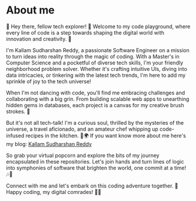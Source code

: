 # About me
👋 Hey there, fellow tech explorer! 🚀 Welcome to my code playground, where every line of code is a step towards shaping the digital world with innovation and creativity. 🌟

I'm Kallam Sudharshan Reddy, a passionate Software Engineer on a mission to turn ideas into reality through the magic of coding. With a Master's in Computer Science and a pocketful of diverse tech skills, I'm your friendly neighborhood problem solver. Whether it's crafting intuitive UIs, diving into data intricacies, or tinkering with the latest tech trends, I'm here to add my sprinkle of joy to the tech universe!

When I'm not dancing with code, you'll find me embracing challenges and collaborating with a big grin. From building scalable web apps to unearthing hidden gems in databases, each project is a canvas for my creative brush strokes. 🎨

But it's not all tech-talk! I'm a curious soul, thrilled by the mysteries of the universe, a travel aficionado, and an amateur chef whipping up code-infused recipes in the kitchen. 🍔🌍 If you want know more about me here's my blog: [Kallam Sudharshan Reddy](https://sud298.github.io/)

So grab your virtual popcorn and explore the bits of my journey encapsulated in these repositories. Let's join hands and turn lines of logic into symphonies of software that brighten the world, one commit at a time! 🎶🌈

Connect with me and let's embark on this coding adventure together. 🚀 Happy coding, my digital comrades! 🤝✨

